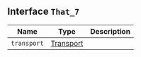 ## Interface `That_7`

| Name | Type | Description |
| - | - | - |
| `transport` | [Transport](./Transport.md) | &nbsp; |
